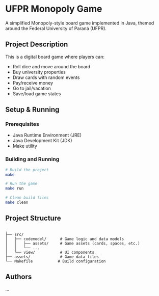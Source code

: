 # UFPR Monopoly Game

A simplified Monopoly-style board game implemented in Java, themed around the Federal University of Paraná (UFPR).

## Project Description

This is a digital board game where players can:
- Roll dice and move around the board
- Buy university properties
- Draw cards with random events
- Pay/receive money
- Go to jail/vacation
- Save/load game states

## Setup & Running

### Prerequisites
- Java Runtime Environment (JRE)
- Java Development Kit (JDK)
- Make utility

### Building and Running
```bash
# Build the project
make

# Run the game
make run

# Clean build files
make clean
```
## Project Structure

```
.
├── src/
│   ├── codemodel/      # Game logic and data models
│   │   ├── assets/     # Game assets (cards, spaces, etc.)
│   │   └── ...
│   └── view/           # UI components
├── assets/             # Game data files
└── Makefile           # Build configuration
```

## Authors

...

